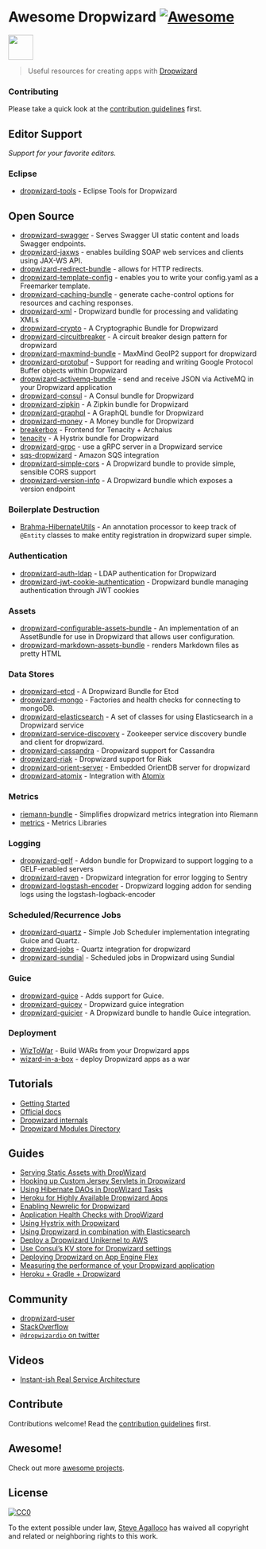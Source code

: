 # Awesome Dropwizard [![Awesome](https://cdn.rawgit.com/sindresorhus/awesome/d7305f38d29fed78fa85652e3a63e154dd8e8829/media/badge.svg)](https://github.com/sindresorhus/awesome)

[<img src="https://cdn.rawgit.com/stve/awesome-dropwizard/master/dropwizard-hat.png" width="50" />](http://www.dropwizard.io)

> Useful resources for creating apps with [Dropwizard](http://www.dropwizard.io)

### Contributing

Please take a quick look at the [contribution guidelines](CONTRIBUTING.md) first.

## Editor Support

_Support for your favorite editors._

### Eclipse

- [dropwizard-tools](https://github.com/Tasktop/dropwizard-tools) - Eclipse Tools for Dropwizard

## Open Source

- [dropwizard-swagger](https://github.com/smoketurner/dropwizard-swagger) - Serves Swagger UI static content and loads Swagger endpoints.
- [dropwizard-jaxws](https://github.com/roskart/dropwizard-jaxws) - enables building SOAP web services and clients using JAX-WS API.
- [dropwizard-redirect-bundle](https://github.com/bazaarvoice/dropwizard-redirect-bundle) - allows for HTTP redirects.
- [dropwizard-template-config](https://github.com/tkrille/dropwizard-template-config) - enables you to write your config.yaml as a Freemarker template.
- [dropwizard-caching-bundle](https://github.com/bazaarvoice/dropwizard-caching-bundle) - generate cache-control options for resources and caching responses.
- [dropwizard-xml](https://github.com/yunspace/dropwizard-xml) - Dropwizard bundle for processing and validating XMLs
- [dropwizard-crypto](https://github.com/meltmedia/dropwizard-crypto) - A Cryptographic Bundle for Dropwizard
- [dropwizard-circuitbreaker](https://github.com/mtakaki/dropwizard-circuitbreaker) - A circuit breaker design pattern for dropwizard
- [dropwizard-maxmind-bundle](https://github.com/phaneesh/dropwizard-maxmind-bundle) - MaxMind GeoIP2 support for dropwizard
- [dropwizard-protobuf](https://github.com/dropwizard/dropwizard-protobuf) - Support for reading and writing Google Protocol Buffer objects within Dropwizard
- [dropwizard-activemq-bundle](https://github.com/mbknor/dropwizard-activemq-bundle) - send and receive JSON via ActiveMQ in your Dropwizard application
- [dropwizard-consul](https://github.com/smoketurner/dropwizard-consul) - A Consul bundle for Dropwizard
- [dropwizard-zipkin](https://github.com/smoketurner/dropwizard-zipkin) - A Zipkin bundle for Dropwizard
- [dropwizard-graphql](https://github.com/smoketurner/dropwizard-graphql) - A GraphQL bundle for Dropwizard
- [dropwizard-money](https://github.com/smoketurner/dropwizard-money) - A Money bundle for Dropwizard
- [breakerbox](https://github.com/yammer/breakerbox) - Frontend for Tenacity + Archaius
- [tenacity](https://github.com/yammer/tenacity) - A Hystrix bundle for Dropwizard
- [dropwizard-grpc](https://github.com/msteinhoff/dropwizard-grpc) - use a gRPC server in a Dropwizard service
- [sqs-dropwizard](https://github.com/bascan/aws-dropwizard) - Amazon SQS integration
- [dropwizard-simple-cors](https://github.com/ojacobson/dropwizard-simple-cors) - A Dropwizard bundle to provide simple, sensible CORS support
- [dropwizard-version-info](https://github.com/palantir/dropwizard-version-info) - A Dropwizard bundle which exposes a version endpoint

### Boilerplate Destruction

- [Brahma-HibernateUtils](https://github.com/gozefo/brahma-hibernateutils) - An annotation processor to keep track of `@Entity` classes to make entity registration in dropwizard super simple.

### Authentication

- [dropwizard-auth-ldap](https://github.com/yammer/dropwizard-auth-ldap) - LDAP authentication for Dropwizard
- [dropwizard-jwt-cookie-authentication](https://github.com/dhatim/dropwizard-jwt-cookie-authentication) - Dropwizard bundle managing authentication through JWT cookies

### Assets

- [dropwizard-configurable-assets-bundle](https://github.com/bazaarvoice/dropwizard-configurable-assets-bundle) - An implementation of an AssetBundle for use in Dropwizard that allows user configuration.
- [dropwizard-markdown-assets-bundle](https://github.com/rnorth/dropwizard-markdown-assets-bundle) - renders Markdown files as pretty HTML

### Data Stores

- [dropwizard-etcd](https://github.com/meltmedia/dropwizard-etcd) - A Dropwizard Bundle for Etcd
- [dropwizard-mongo](https://github.com/eeb/dropwizard-mongo) - Factories and health checks for connecting to mongoDB.
- [dropwizard-elasticsearch](https://github.com/dropwizard/dropwizard-elasticsearch) - A set of classes for using Elasticsearch in a Dropwizard service
- [dropwizard-service-discovery](https://github.com/santanusinha/dropwizard-service-discovery) - Zookeeper service discovery bundle and client for dropwizard.
- [dropwizard-cassandra](https://github.com/composable-systems/dropwizard-cassandra) - Dropwizard support for Cassandra
- [dropwizard-riak](https://github.com/smoketurner/dropwizard-riak) - Dropwizard support for Riak
- [dropwizard-orient-server](https://github.com/xvik/dropwizard-orient-server) - Embedded OrientDB server for dropwizard
- [dropwizard-atomix](https://github.com/smoketurner/dropwizard-atomix) - Integration with [Atomix](http://atomix.io/)

### Metrics

- [riemann-bundle](https://github.com/phaneesh/riemann-bundle) - Simplifies dropwizard metrics integration into Riemann
- [metrics](http://metrics.dropwizard.io/3.1.0/manual/third-party/) - Metrics Libraries

### Logging

- [dropwizard-gelf](https://github.com/gini/dropwizard-gelf) - Addon bundle for Dropwizard to support logging to a GELF-enabled servers
- [dropwizard-raven](https://github.com/tradier/dropwizard-raven) - Dropwizard integration for error logging to Sentry
- [dropwizard-logstash-encoder](https://github.com/Wikia/dropwizard-logstash-encoder) - Dropwizard logging addon for sending logs using the logstash-logback-encoder

### Scheduled/Recurrence Jobs

- [dropwizard-quartz](https://github.com/jaredstehler/dropwizard-quartz) - Simple Job Scheduler implementation integrating Guice and Quartz.
- [dropwizard-jobs](https://github.com/spinscale/dropwizard-jobs) - Quartz integration for dropwizard
- [dropwizard-sundial](https://github.com/timmolter/dropwizard-sundial) - Scheduled jobs in Dropwizard using Sundial

### Guice

- [dropwizard-guice](https://github.com/HubSpot/dropwizard-guice) - Adds support for Guice.
- [dropwizard-guicey](https://github.com/xvik/dropwizard-guicey) - Dropwizard guice integration
- [dropwizard-guicier](https://github.com/HubSpot/dropwizard-guicier) - A Dropwizard bundle to handle Guice integration.

### Deployment

- [WizToWar](https://github.com/twilio/wiztowar) - Build WARs from your Dropwizard apps
- [wizard-in-a-box](https://github.com/rvs-fluid-it/wizard-in-a-box) - deploy Dropwizard apps as a war

## Tutorials

- [Getting Started](http://www.dropwizard.io/0.9.2/docs/getting-started.html)
- [Official docs](http://www.dropwizard.io/0.9.2/docs/manual/index.html)
- [Dropwizard internals](http://www.dropwizard.io/0.9.2/docs/manual/internals.html)
- [Dropwizard Modules Directory](http://modules.dropwizard.io/)

## Guides

- [Serving Static Assets with DropWizard](https://spin.atomicobject.com/2014/10/11/serving-static-assets-with-dropwizard/)
- [Hooking up Custom Jersey Servlets in Dropwizard](https://spin.atomicobject.com/2015/03/30/jersey-servlets-dropwizard/)
- [Using Hibernate DAOs in DropWizard Tasks](https://spin.atomicobject.com/2015/02/03/dropwizard-hibernate-dao/)
- [Heroku for Highly Available Dropwizard Apps](http://techbytes.anuragkapur.com/2015/05/heroku-for-highly-available-dropwizard.html?m=1)
- [Enabling Newrelic for Dropwizard](http://kyleboon.org/blog/2013/09/23/newrelic-for-dropwizard/)
- [Application Health Checks with DropWizard](http://willhamill.com/2014/12/04/application-health-checks-with-dropwizard)
- [Using Hystrix with Dropwizard](http://christopher-batey.blogspot.com/2014/08/using-hystrix-with-dropwizard.html)
- [Using Dropwizard in combination with Elasticsearch](https://www.gridshore.nl/2014/05/15/using-dropwizard-combination-elasticsearch/)
- [Deploy a Dropwizard Unikernel to AWS](https://boxfuse.com/blog/dropwizard-aws.html)
- [Use Consul’s KV store for Dropwizard settings](http://www.remmelt.com/post/use-consuls-kv-store-for-dropwizard-settings/)
- [Deploying Dropwizard on App Engine Flex](https://www.aytech.ca/blog/dropwizard-app-engine-flexible-env/)
- [Measuring the performance of your Dropwizard application](https://www.aytech.ca/blog/measuring-performance-dropwizard-application/)
- [Heroku + Gradle + Dropwizard](https://www.aytech.ca/blog/heroku-gradle-dropwizard/)

## Community

- [dropwizard-user](https://groups.google.com/forum/#!forum/dropwizard-user)
- [StackOverflow](https://stackoverflow.com/questions/tagged/dropwizard)
- [`@dropwizardio` on twitter](https://twitter.com/dropwizardio)

## Videos

- [Instant-ish Real Service Architecture](https://vimeo.com/37930578)

## Contribute

Contributions welcome! Read the [contribution guidelines](CONTRIBUTING.md) first.

## Awesome!

Check out more [awesome projects](https://github.com/sindresorhus/awesome).

## License

[![CC0](https://licensebuttons.net/p/zero/1.0/88x31.png)](https://creativecommons.org/publicdomain/zero/1.0/)

To the extent possible under law, [Steve Agalloco](https://beforeitwasround.com) has waived all copyright and related or neighboring rights to this work.
